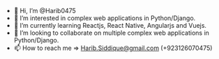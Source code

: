 - 👋 Hi, I’m @Harib0475
- 👀 I’m interested in complex web applications in Python/Django.
- 🌱 I’m currently learning Reactjs, React Native, Angularjs and Vuejs.
- 💞️ I’m looking to collaborate on multiple complex web applications in Python/Django.
- 📫 How to reach me => Harib.Siddique@gmail.com (+923126070475)

<!---
Harib0475/Harib0475 is a ✨ special ✨ repository because its `README.md` (this file) appears on your GitHub profile.
You can click the Preview link to take a look at your changes.
--->
